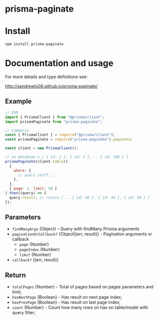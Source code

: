 # prisma-paginate

# Install

`npm install prisma-paginate`

# Documentation and usage

For more details and type definitions see:

http://sandrewtx08.github.io/prisma-paginate/

## Example

```js
// ESM
import { PrismaClient } from "@prisma/client";
import prismaPaginate from "prisma-paginate";

// Commonjs
const { PrismaClient } = require("@prisma/client");
const prismaPaginate = require("prisma-paginate").paginate;

const client = new PrismaClient();

// on database = [ { id: 1 }, { id: 2 }, ...{ id: 100 } ]
prismaPaginate(client.table)(
  {
    where: {
      // query stuff...
    },
  },
  { page: 1, limit: 50 }
).then((query) => {
  query.result; // return [ ...{ id: 48 }, { id: 49 }, { id: 50 } ]
});
```

## Parameters

- `findManyArgs` {Object} - Query with findMany Prisma arguments
- `paginationOrCallback?` {Object|(err, result)} - Pagination arguments or callback
  - `page` {Number}
  - `pageIndex` {Number}
  - `limit` {Number}
- `callback?` {(err, result)}

## Return

- `totalPages` {Number} - Total of pages based on pages parameters and limit;
- `hasNextPage` {Boolean} - Has result on next page index;
- `hasPrevPage` {Boolean} - Has result on last page index;
- `count` {Number} - Count how many rows on has on table/model with query filter;
